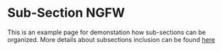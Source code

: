# Sub-Section NGFW 

This is an example page for demonstation how sub-sections can be organized. 
More details about subsections inclusion can be found [here](https://diplodoc.com/docs/en/project/toc)
